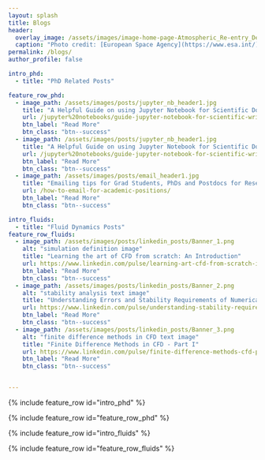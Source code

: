 ```yaml
---
layout: splash
title: Blogs
header:
  overlay_image: /assets/images/image-home-page-Atmospheric_Re-entry_Demonstrator.jpg
  caption: "Photo credit: [European Space Agency](https://www.esa.int/)"
permalink: /blogs/
author_profile: false

intro_phd: 
  - title: "PhD Related Posts"

feature_row_phd:
  - image_path: /assets/images/posts/jupyter_nb_header1.jpg
    title: "A Helpful Guide on using Jupyter Notebook for Scientific Documentation - Part 2"
    url: /jupyter%20notebooks/guide-jupyter-notebook-for-scientific-writing-part-2/
    btn_label: "Read More"
    btn_class: "btn--success"
  - image_path: /assets/images/posts/jupyter_nb_header1.jpg
    title: "A Helpful Guide on using Jupyter Notebook for Scientific Documentation - Part 1"
    url: /jupyter%20notebooks/guide-jupyter-notebook-for-scientific-writing-part-2/
    btn_label: "Read More"
    btn_class: "btn--success"
  - image_path: /assets/images/posts/email_header1.jpg
    title: "Emailing tips for Grad Students, PhDs and Postdocs for Research Positions in Academia"
    url: /how-to-email-for-academic-positions/
    btn_label: "Read More"
    btn_class: "btn--success"

intro_fluids: 
  - title: "Fluid Dynamics Posts"
feature_row_fluids:
  - image_path: /assets/images/posts/linkedin_posts/Banner_1.png
    alt: "simulation definition image"
    title: "Learning the art of CFD from scratch: An Introduction"
    url: https://www.linkedin.com/pulse/learning-art-cfd-from-scratch-introduction-vishal-sharma/
    btn_label: "Read More"
    btn_class: "btn--success"
  - image_path: /assets/images/posts/linkedin_posts/Banner_2.png
    alt: "stability analysis text image"
    title: "Understanding Errors and Stability Requirements of Numerical Schemes in CFD"
    url: https://www.linkedin.com/pulse/understanding-stability-requirements-numerical-schemes-vishal-sharma/
    btn_label: "Read More"
    btn_class: "btn--success"
  - image_path: /assets/images/posts/linkedin_posts/Banner_3.png
    alt: "finite difference methods in CFD text image"
    title: "Finite Difference Methods in CFD - Part I"
    url: https://www.linkedin.com/pulse/finite-difference-methods-cfd-part-i-vishal-sharma/
    btn_label: "Read More"
    btn_class: "btn--success"


---
```


{% include feature_row id="intro_phd" %}

{% include feature_row id="feature_row_phd" %}

{% include feature_row id="intro_fluids" %}

{% include feature_row id="feature_row_fluids" %}


